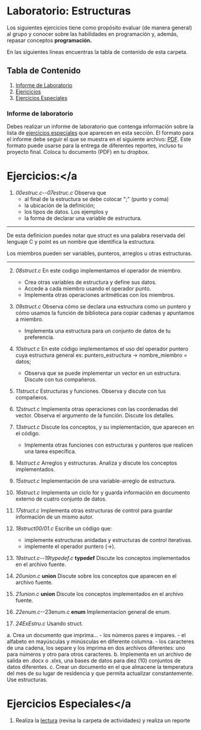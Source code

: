 
# Laboratorio: Estructuras<a name="LabActEnsamble"></a>

Los siguientes ejercicios tiene como propósito evaluar (de manera general) 
al grupo y conocer sobre las habilidades en programación y, además, repasar 
conceptos **programación.**

En las siguientes líneas encuentras la tabla de contenido de esta carpeta.

## Tabla de Contenido
1. [Informe de Laboratorio](#InfLabPDF)
2. [Ejericicios](#ejercicios)
3. [Ejercicios Especiales](#ejerciciosespeciales)
<!---4. [Referencias](#referencias)--->

### Informe de laboratorio<a name="InfLabPDF"></a>

Debes realizar un informe de laboratorio que contenga información sobre la 
lista de [ejercicios especiales](#ejerciciosespeciales) que aparecen en 
esta sección. El formato para el informe 
debe seguir el que se muestra en el siguiente archivo:
[PDF](https://www.dropbox.com/s/9taj0tx5p8s81da/gral-templete.pdf?dl=0). 
Este formato puede usarse para la entrega de diferentes reportes, incluso 
tu proyecto final. Coloca tu documento (PDF) en tu dropbox.


# Ejercicios:<a name="ejercicios"></a
1. *00estruc.c*--*07estruc.c* Observa que 
	- al final de la estructura se debe colocar ";" (punto y coma) 
	- la ubicación de la definición; 
	- los tipos de datos. Los ejemplos y 
	- la forma de declarar una variable de estructura.
___
De esta definicion puedes notar que struct es una palabra reservada 
del lenguaje C y point es un nombre que identifica la estructura.

Los miembros pueden ser variables, punteros, arreglos u otras 
estructuras.
___

2. *08struct.c* En este codigo implementamos el operador de miembro. 
	- Crea otras variables de estructura y define sus datos.
	- Accede a cada miembro usando el operador punto.
	- Implementa otras operaciones aritméticas con los miembros.

3. *09struct.c* Observa cómo se declara una estructura como un puntero y 
	cómo usamos la función de biblioteca para copiar cadenas y 
	apuntamos a miembro.
	- Implementa una estructura para un conjunto de datos de tu preferencia.

4. *10struct.c* En este código implementamos el uso del 
	operador puntero cuya estructura general es:
	puntero_estructura -> nombre_miembro = datos;
	- Observa que se puede implementar un vector en un estructura. Discute con tus compañeros.
5. *11struct.c* Estructuras y funciones. Observa y discute con tus compañeros.

6. *12struct.c* Implementa otras operaciones con las coordenadas del vector.
	Observa el argumento de la función. Discute los detalles.

7. *13struct.c* Discute los conceptos, y su implementación, que aparecen en el 
	código. 
	- Implementa otras funciones con estructuras y punteros que realicen una 
	tarea específica.

8. *14struct.c* Arreglos y estructuras. Analiza y discute los conceptos implementados.

9. *15struct.c* Implementación de una variable-arreglo de estructura.

10. *16struct.c* Implementa un ciclo for y guarda información en documento externo de 
	cuatro conjunto de datos.

11. *17struct.c* Implementa otras estructuras de control para guardar información de un mismo autor.

12. *18struct00/01.c* Escribe un código que:
	- implemente estructuras anidadas y estructuras de control iterativas.
	- implemente el operador puntero (->).

13. *19struct.c*--*19typedef.c* **typedef** Discute los conceptos implementados en el archivo fuente.

14. *20union.c* **union** Discute sobre los conceptos que aparecen en el archivo fuente.

15. *21union.c* **union** Discute los conceptos implementados en el archivo fuente.

16. *22enum.c*--23enum.c **enum** Implementacion general de enum.

17. *24ExEstru.c* Usando struct.
	
a. Crea un documento que imprima... 
	- los números pares e impares.
	- el alfabeto en mayúsculas y minúsculas en diferente columna.
	- los caracteres de una cadena, los separe y los imprima en dos archivos 
	diferentes: uno para números y otro para otros caracteres.
b. Implementa en un archivo de salida en .docx o .xlxs, 
	una bases de datos para diez (10) conjuntos de datos diferentes. 
c. Crear un documento en el que almacene 
	la temperatura del mes de su lugar de residencia y que permita 
	actualizar constantemente. Use estructuras.



# Ejercicios Especiales<a name="ejerciciosespeciales"></a


1. Realiza la [lectura](https://www.dropbox.com/s/eh4tfqd7p4h98vm/00struc.pdf?dl=0) (revisa 
la carpeta de actividades) y realiza un reporte 
 

<!---

/* ********************* TEXTO SIN ACENTOS *********************/
// Recuerda documentar tus codigos

--->
